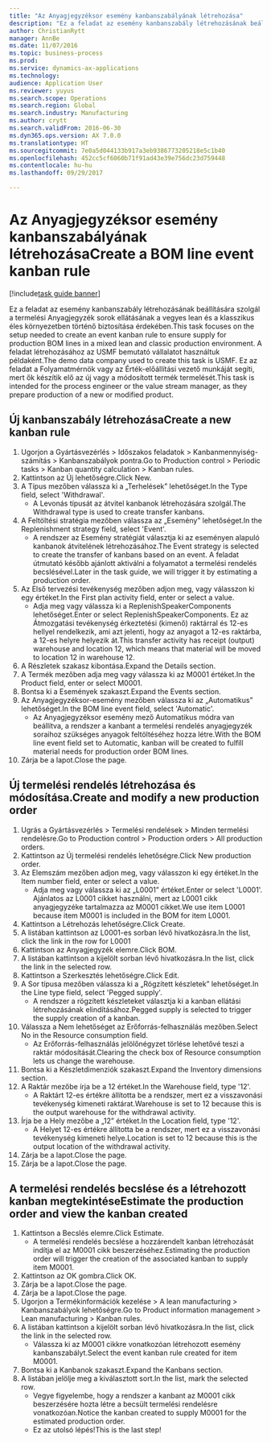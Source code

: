 ```yaml
--- 
title: "Az Anyagjegyzéksor esemény kanbanszabályának létrehozása"
description: "Ez a feladat az esemény kanbanszabály létrehozásának beállítására szolgál a termelési Anyagjegyzék sorok ellátásának a vegyes lean és a klasszikus éles környezetben történő biztosítása érdekében."
author: ChristianRytt
manager: AnnBe
ms.date: 11/07/2016
ms.topic: business-process
ms.prod: 
ms.service: dynamics-ax-applications
ms.technology: 
audience: Application User
ms.reviewer: yuyus
ms.search.scope: Operations
ms.search.region: Global
ms.search.industry: Manufacturing
ms.author: crytt
ms.search.validFrom: 2016-06-30
ms.dyn365.ops.version: AX 7.0.0
ms.translationtype: HT
ms.sourcegitcommit: 7e0a5d044133b917a3eb9386773205218e5c1b40
ms.openlocfilehash: 452cc5cf6060b71f91ad43e39e756dc23d759448
ms.contentlocale: hu-hu
ms.lasthandoff: 09/29/2017

---
```

# <a name="create-a-bom-line-event-kanban-rule"></a><span data-ttu-id="302d4-103">Az Anyagjegyzéksor esemény kanbanszabályának létrehozása</span><span class="sxs-lookup"><span data-stu-id="302d4-103">Create a BOM line event kanban rule</span></span>

[!include[task guide banner](../../includes/task-guide-banner.md)]

<span data-ttu-id="302d4-104">Ez a feladat az esemény kanbanszabály létrehozásának beállítására szolgál a termelési Anyagjegyzék sorok ellátásának a vegyes lean és a klasszikus éles környezetben történő biztosítása érdekében.</span><span class="sxs-lookup"><span data-stu-id="302d4-104">This task focuses on the setup needed to create an event kanban rule to ensure supply for production BOM lines in a mixed lean and classic production environment.</span></span> <span data-ttu-id="302d4-105">A feladat létrehozásához az USMF bemutató vállalatot használtuk példaként.</span><span class="sxs-lookup"><span data-stu-id="302d4-105">The demo data company used to create this task is USMF.</span></span> <span data-ttu-id="302d4-106">Ez az feladat a Folyamatmérnök vagy az Érték-előállítási vezető munkáját segíti, mert ők készítik elő az új vagy a módosított termék termelését.</span><span class="sxs-lookup"><span data-stu-id="302d4-106">This task is intended for the process engineer or the value stream manager, as they prepare production of a new or modified product.</span></span>


## <a name="create-a-new-kanban-rule"></a><span data-ttu-id="302d4-107">Új kanbanszabály létrehozása</span><span class="sxs-lookup"><span data-stu-id="302d4-107">Create a new kanban rule</span></span>
1. <span data-ttu-id="302d4-108">Ugorjon a Gyártásvezérlés > Időszakos feladatok > Kanbanmennyiség-számítás > Kanbanszabályok pontra.</span><span class="sxs-lookup"><span data-stu-id="302d4-108">Go to Production control > Periodic tasks > Kanban quantity calculation > Kanban rules.</span></span>
2. <span data-ttu-id="302d4-109">Kattintson az Új lehetőségre.</span><span class="sxs-lookup"><span data-stu-id="302d4-109">Click New.</span></span>
3. <span data-ttu-id="302d4-110">A Típus mezőben válassza ki a „Terhelések” lehetőséget.</span><span class="sxs-lookup"><span data-stu-id="302d4-110">In the Type field, select 'Withdrawal'.</span></span>
    * <span data-ttu-id="302d4-111">A Levonás típusát az átvitel kanbanok létrehozására szolgál.</span><span class="sxs-lookup"><span data-stu-id="302d4-111">The Withdrawal type is used to create transfer kanbans.</span></span>  
4. <span data-ttu-id="302d4-112">A Feltöltési stratégia mezőben válassza az „Esemény” lehetőséget.</span><span class="sxs-lookup"><span data-stu-id="302d4-112">In the Replenishment strategy field, select 'Event'.</span></span>
    * <span data-ttu-id="302d4-113">A rendszer az Esemény stratégiát választja ki az eseményen alapuló kanbanok átvitelének létrehozásához.</span><span class="sxs-lookup"><span data-stu-id="302d4-113">The Event strategy is selected to create the transfer of kanbans based on an event.</span></span> <span data-ttu-id="302d4-114">A feladat útmutató később ajánlott aktiválni a folyamatot a termelési rendelés becslésével.</span><span class="sxs-lookup"><span data-stu-id="302d4-114">Later in the task guide, we will trigger it by estimating a production order.</span></span>  
5. <span data-ttu-id="302d4-115">Az Első tervezési tevékenység mezőben adjon meg, vagy válasszon ki egy értéket.</span><span class="sxs-lookup"><span data-stu-id="302d4-115">In the First plan activity field, enter or select a value.</span></span>
    * <span data-ttu-id="302d4-116">Adja meg vagy válassza ki a ReplenishSpeakerComponents lehetőséget.</span><span class="sxs-lookup"><span data-stu-id="302d4-116">Enter or select ReplenishSpeakerComponents.</span></span> <span data-ttu-id="302d4-117">Ez az Átmozgatási tevékenység érkeztetési (kimenő) raktárral és 12-es hellyel rendelkezik, ami azt jelenti, hogy az anyagot a 12-es raktárba, a 12-es helyre helyezik át.</span><span class="sxs-lookup"><span data-stu-id="302d4-117">This transfer activity has receipt (output) warehouse and location 12, which means that material will be moved to location 12 in warehouse 12.</span></span>  
6. <span data-ttu-id="302d4-118">A Részletek szakasz kibontása.</span><span class="sxs-lookup"><span data-stu-id="302d4-118">Expand the Details section.</span></span>
7. <span data-ttu-id="302d4-119">A Termék mezőben adja meg vagy válassza ki az M0001 értéket.</span><span class="sxs-lookup"><span data-stu-id="302d4-119">In the Product field, enter or select M0001.</span></span>
8. <span data-ttu-id="302d4-120">Bontsa ki a Események szakaszt.</span><span class="sxs-lookup"><span data-stu-id="302d4-120">Expand the Events section.</span></span>
9. <span data-ttu-id="302d4-121">Az Anyagjegyzéksor-esemény mezőben válassza ki az „Automatikus” lehetőséget.</span><span class="sxs-lookup"><span data-stu-id="302d4-121">In the BOM line event field, select 'Automatic'.</span></span>
    * <span data-ttu-id="302d4-122">Az Anyagjegyzéksor esemény mező Automatikus módra van beállítva, a rendszer a kanbant a termelési rendelés anyagjegyzék soraihoz szükséges anyagok feltöltéséhez hozza létre.</span><span class="sxs-lookup"><span data-stu-id="302d4-122">With the BOM line event field set to Automatic, kanban will be created to fulfill material needs for production order BOM lines.</span></span>  
10. <span data-ttu-id="302d4-123">Zárja be a lapot.</span><span class="sxs-lookup"><span data-stu-id="302d4-123">Close the page.</span></span>

## <a name="create-and-modify-a-new-production-order"></a><span data-ttu-id="302d4-124">Új termelési rendelés létrehozása és módosítása.</span><span class="sxs-lookup"><span data-stu-id="302d4-124">Create and modify a new production order</span></span>
1. <span data-ttu-id="302d4-125">Ugrás a Gyártásvezérlés > Termelési rendelések > Minden termelési rendelésre.</span><span class="sxs-lookup"><span data-stu-id="302d4-125">Go to Production control > Production orders > All production orders.</span></span>
2. <span data-ttu-id="302d4-126">Kattintson az Új termelési rendelés lehetőségre.</span><span class="sxs-lookup"><span data-stu-id="302d4-126">Click New production order.</span></span>
3. <span data-ttu-id="302d4-127">Az Elemszám mezőben adjon meg, vagy válasszon ki egy értéket.</span><span class="sxs-lookup"><span data-stu-id="302d4-127">In the Item number field, enter or select a value.</span></span>
    * <span data-ttu-id="302d4-128">Adja meg vagy válassza ki az „L0001” értéket.</span><span class="sxs-lookup"><span data-stu-id="302d4-128">Enter or select 'L0001'.</span></span> <span data-ttu-id="302d4-129">Ajánlatos az L0001 cikket használni, mert az L0001 cikk anyagjegyzéke tartalmazza az M0001 cikket.</span><span class="sxs-lookup"><span data-stu-id="302d4-129">We use item L0001 because item M0001 is included in the BOM for item L0001.</span></span>  
4. <span data-ttu-id="302d4-130">Kattintson a Létrehozás lehetőségre.</span><span class="sxs-lookup"><span data-stu-id="302d4-130">Click Create.</span></span>
5. <span data-ttu-id="302d4-131">A listában kattintson az L0001-es sorban lévő hivatkozásra.</span><span class="sxs-lookup"><span data-stu-id="302d4-131">In the list, click the link in the row for L0001</span></span>
6. <span data-ttu-id="302d4-132">Kattintson az Anyagjegyzék elemre.</span><span class="sxs-lookup"><span data-stu-id="302d4-132">Click BOM.</span></span>
7. <span data-ttu-id="302d4-133">A listában kattintson a kijelölt sorban lévő hivatkozásra.</span><span class="sxs-lookup"><span data-stu-id="302d4-133">In the list, click the link in the selected row.</span></span>
8. <span data-ttu-id="302d4-134">Kattintson a Szerkesztés lehetőségre.</span><span class="sxs-lookup"><span data-stu-id="302d4-134">Click Edit.</span></span>
9. <span data-ttu-id="302d4-135">A Sor típusa mezőben válassza ki a „Rögzített készletek” lehetőséget.</span><span class="sxs-lookup"><span data-stu-id="302d4-135">In the Line type field, select 'Pegged supply'.</span></span>
    * <span data-ttu-id="302d4-136">A rendszer a rögzített készleteket választja ki a kanban ellátási létrehozásának elindításához.</span><span class="sxs-lookup"><span data-stu-id="302d4-136">Pegged supply is selected to trigger the supply creation of a kanban.</span></span>  
10. <span data-ttu-id="302d4-137">Válassza a Nem lehetőséget az Erőforrás-felhasználás mezőben.</span><span class="sxs-lookup"><span data-stu-id="302d4-137">Select No in the Resource consumption field.</span></span>
    * <span data-ttu-id="302d4-138">Az Erőforrás-felhasználás jelölőnégyzet törlése lehetővé teszi a raktár módosítását.</span><span class="sxs-lookup"><span data-stu-id="302d4-138">Clearing the check box of Resource consumption lets us change the warehouse.</span></span>  
11. <span data-ttu-id="302d4-139">Bontsa ki a Készletdimenziók szakaszt.</span><span class="sxs-lookup"><span data-stu-id="302d4-139">Expand the Inventory dimensions section.</span></span>
12. <span data-ttu-id="302d4-140">A Raktár mezőbe írja be a 12 értéket.</span><span class="sxs-lookup"><span data-stu-id="302d4-140">In the Warehouse field, type '12'.</span></span>
    * <span data-ttu-id="302d4-141">A Raktárt 12-es értékre állította be a rendszer, mert ez a visszavonási tevékenység kimeneti raktárat.</span><span class="sxs-lookup"><span data-stu-id="302d4-141">Warehouse is set to 12 because this is the output warehouse for the withdrawal activity.</span></span>  
13. <span data-ttu-id="302d4-142">Írja be a Hely mezőbe a „12” értéket.</span><span class="sxs-lookup"><span data-stu-id="302d4-142">In the Location field, type '12'.</span></span>
    * <span data-ttu-id="302d4-143">A Helyet 12-es értékre állította be a rendszer, mert ez a visszavonási tevékenység kimeneti helye.</span><span class="sxs-lookup"><span data-stu-id="302d4-143">Location is set to 12 because this is the output location of the withdrawal activity.</span></span>  
14. <span data-ttu-id="302d4-144">Zárja be a lapot.</span><span class="sxs-lookup"><span data-stu-id="302d4-144">Close the page.</span></span>
15. <span data-ttu-id="302d4-145">Zárja be a lapot.</span><span class="sxs-lookup"><span data-stu-id="302d4-145">Close the page.</span></span>

## <a name="estimate-the-production-order-and-view-the-kanban-created"></a><span data-ttu-id="302d4-146">A termelési rendelés becslése és a létrehozott kanban megtekintése</span><span class="sxs-lookup"><span data-stu-id="302d4-146">Estimate the production order and view the kanban created</span></span>
1. <span data-ttu-id="302d4-147">Kattintson a Becslés elemre.</span><span class="sxs-lookup"><span data-stu-id="302d4-147">Click Estimate.</span></span>
    * <span data-ttu-id="302d4-148">A termelési rendelés becslése a hozzárendelt kanban létrehozását indítja el az M0001 cikk beszerzéséhez.</span><span class="sxs-lookup"><span data-stu-id="302d4-148">Estimating the production order will trigger the creation of the associated kanban to supply item M0001.</span></span>  
2. <span data-ttu-id="302d4-149">Kattintson az OK gombra.</span><span class="sxs-lookup"><span data-stu-id="302d4-149">Click OK.</span></span>
3. <span data-ttu-id="302d4-150">Zárja be a lapot.</span><span class="sxs-lookup"><span data-stu-id="302d4-150">Close the page.</span></span>
4. <span data-ttu-id="302d4-151">Zárja be a lapot.</span><span class="sxs-lookup"><span data-stu-id="302d4-151">Close the page.</span></span>
5. <span data-ttu-id="302d4-152">Ugorjon a Termékinformációk kezelése > A lean manufacturing > Kanbanszabályok lehetőségre.</span><span class="sxs-lookup"><span data-stu-id="302d4-152">Go to Product information management > Lean manufacturing > Kanban rules.</span></span>
6. <span data-ttu-id="302d4-153">A listában kattintson a kijelölt sorban lévő hivatkozásra.</span><span class="sxs-lookup"><span data-stu-id="302d4-153">In the list, click the link in the selected row.</span></span>
    * <span data-ttu-id="302d4-154">Válassza ki az M0001 cikkre vonatkozóan létrehozott esemény kanbanszabályt.</span><span class="sxs-lookup"><span data-stu-id="302d4-154">Select the event kanban rule created for item M0001.</span></span>  
7. <span data-ttu-id="302d4-155">Bontsa ki a Kanbanok szakaszt.</span><span class="sxs-lookup"><span data-stu-id="302d4-155">Expand the Kanbans section.</span></span>
8. <span data-ttu-id="302d4-156">A listában jelölje meg a kiválasztott sort.</span><span class="sxs-lookup"><span data-stu-id="302d4-156">In the list, mark the selected row.</span></span>
    * <span data-ttu-id="302d4-157">Vegye figyelembe, hogy a rendszer a kanbant az M0001 cikk beszerzésére hozta létre a becsült termelési rendelésre vonatkozóan.</span><span class="sxs-lookup"><span data-stu-id="302d4-157">Notice the kanban created to supply M0001 for the estimated production order.</span></span>  
    * <span data-ttu-id="302d4-158">Ez az utolsó lépés!</span><span class="sxs-lookup"><span data-stu-id="302d4-158">This is the last step!</span></span>  


